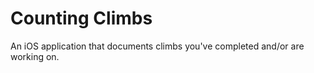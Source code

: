 # Counting Climbs

An iOS application that documents climbs you've completed and/or are working on.
